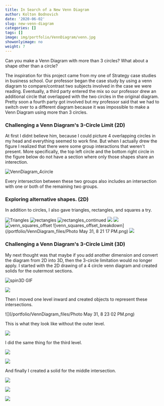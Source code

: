 ```yaml
---
title: In Search of a New Venn Diagram
author: Kolton Bodnovich
date: '2020-06-02'
slug: new-venn-diagram
categories: []
tags: []
image: img/portfolio/VennDiagram/venn.jpg
showonlyimage: no
weight: 7
---
```


Can you make a Venn Diagram with more than 3 circles? What about a shape other than a circle? 

<!--more-->

The inspiration for this project came from my one of Strategy case studies in business school. Our professor began the case study by using a venn diagram to compare/contrast two subjects involved in the case we were reading. Eventually, a third party entered the mix so our professor drew an additional circle that overlapped with the two circles in the original diagram. Pretty soon a fourth party got involved but my professor said that we had to switch over to a different diagram because it was impossible to make a Venn Diagram using more than 3 circles. 

### Challenging a Venn Diagram's 3-Circle Limit (2D)

At first I didnt believe him, because I could picture 4 overlapping circles in my head and everything seemed to work fine. But when I actually drew the figure I realized that there were some group interactions that weren't present. More specifically, the top left circle and the bottom right circle in the figure below do not have a section where only those shapes share an interection. 

![VennDiagram_4circle](/portfolio/VennDiagram_files/venn_4circle.png)

Every intersection between these two groups also includes an intersection with one or both of the remaining two groups. 

### Exploring alternative shapes. (2D)
In addition to circles, I also gave triangles, rectangles, and squares a try. 

![Triangles](/portfolio/VennDiagram_files/venn.jpg)
![rectangles ](/portfolio/VennDiagram_files/venn_bars_hollowedSquare.png)
![rectangles_continued](/portfolio/VennDiagram_files/venn_bars_closeuppng.png)
![](/portfolio/VennDiagram_files/venn_bars_center.png)
![](/portfolio/VennDiagram_files/venn_five_bars.png)
![venn_squares_offset](/portfolio/VennDiagram_files/venn_squares_assembly.jpg)
![venn_squares_offset_breakdown](/portfolio/VennDiagram_files/Photo May 31, 8 21 17 PM.png)
![](/portfolio/VennDiagram_files/venn_squares_V2.png)



### Challenging a Venn Diagram's 3-Circle Limit (3D)

My next thought was that maybe if you add another dimension and convert the diagram from 2D into 3D, then the 3-circle limitation would no longer apply. I started with the 2D drawing of a 4 circle venn diagram and created solids for the outermost sections. 

![spin3D GIF](/portfolio/VennDiagram_files/venn_spin3d.gif) 

![](/portfolio/VennDiagram_files/VennDiagram_3D_outer_1.png)

Then I moved one level inward and created objects to represent these intersections.

![](/portfolio/VennDiagram_files/Photo May 31, 8 23 02 PM.png) 

This is what they look like without the outer level. 

![](/portfolio/VennDiagram_files/VennDiagram_3D_3rdLayer_4.png)

I did the same thing for the third level.

![](/portfolio/VennDiagram_files/VennDiagram_3D_noMiddle.png) 

![](/portfolio/VennDiagram_files/VennDiagram_3D_3rdLayer_1.png)

And finally I created a solid for the middle intersection.

![](/portfolio/VennDiagram_files/VennDiagram_3D_all.png)

![](/portfolio/VennDiagram_files/VennDiagram_3D_center_2.png)

![](/portfolio/VennDiagram_files/venn_spin3d.gif)


